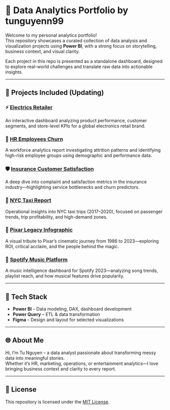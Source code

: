# 🧠 Data Analytics Portfolio by tunguyenn99

Welcome to my personal analytics portfolio!  
This repository showcases a curated collection of data analysis and visualization projects using **Power BI**, with a strong focus on storytelling, business context, and visual clarity.

Each project in this repo is presented as a standalone dashboard, designed to explore real-world challenges and translate raw data into actionable insights.

---

## 📁 Projects Included (Updating)

### ⚡ [Electrics Retailer](./Electrics%20Retailer)
An interactive dashboard analyzing product performance, customer segments, and store-level KPIs for a global electronics retail brand.

### 👥 [HR Employees Churn](./HR%20Employees%20Churn)
A workforce analytics report investigating attrition patterns and identifying high-risk employee groups using demographic and performance data.

### 🛡️ [Insurance Customer Satisfaction](./Insurance%20Customer%20Satisfaction)
A deep dive into complaint and satisfaction metrics in the insurance industry—highlighting service bottlenecks and churn predictors.

### 🚖 [NYC Taxi Report](./NYC%20Taxi%20Report)
Operational insights into NYC taxi trips (2017–2020), focused on passenger trends, trip profitability, and high-demand zones.

### 🎥 [Pixar Legacy Infographic](./Pixar%20Legacy%20Infographic)
A visual tribute to Pixar’s cinematic journey from 1986 to 2023—exploring ROI, critical acclaim, and the people behind the magic.

### 🎵 [Spotify Music Platform](./Spotify%20Music%20Platform)
A music intelligence dashboard for Spotify 2023—analyzing song trends, playlist reach, and how musical features drive popularity.

---

## 🔧 Tech Stack

- **Power BI** – Data modeling, DAX, dashboard development  
- **Power Query** – ETL & data transformation  
- **Figma** – Design and layout for selected visualizations  

---

## 🌐 About Me

Hi, I’m Tu Nguyen – a data analyst passionate about transforming messy data into meaningful stories.  
Whether it’s HR, marketing, operations, or entertainment analytics—I love bringing business context and clarity to every report.

---

## 📄 License

This repository is licensed under the [MIT License](./LICENSE).
